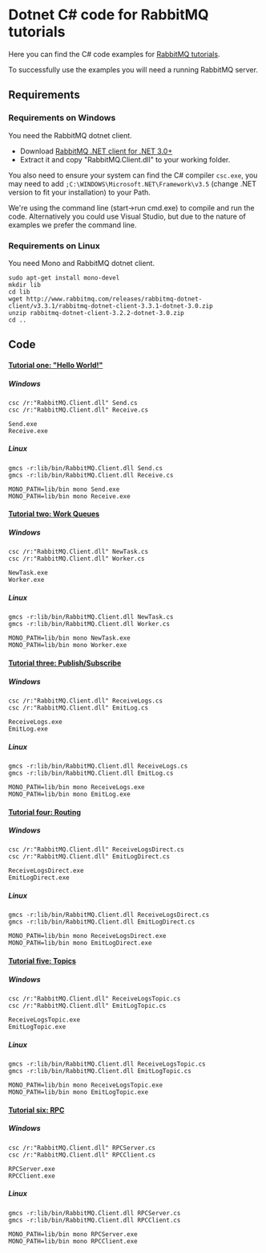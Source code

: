 # Dotnet C# code for RabbitMQ tutorials

Here you can find the C# code examples for [RabbitMQ
tutorials](http://www.rabbitmq.com/getstarted.html).

To successfully use the examples you will need a running RabbitMQ server.

## Requirements

### Requirements on Windows

You need the RabbitMQ dotnet client.

* Download [RabbitMQ .NET client for .NET 3.0+](http://www.rabbitmq.com/releases/rabbitmq-dotnet-client/v3.3.1/rabbitmq-dotnet-client-3.3.1-dotnet-3.0.zip)
* Extract it and copy "RabbitMQ.Client.dll" to your working folder.

You also need to ensure your system can find the C# compiler `csc.exe`,
you may need to add `;C:\WINDOWS\Microsoft.NET\Framework\v3.5` (change .NET version
to fit your installation) to your Path.

We're using the command line (start->run cmd.exe) to
compile and run the code. Alternatively you could use Visual Studio, but
due to the nature of examples we prefer the command line.

### Requirements on Linux

You need Mono and RabbitMQ dotnet client.

    sudo apt-get install mono-devel
    mkdir lib
    cd lib
    wget http://www.rabbitmq.com/releases/rabbitmq-dotnet-client/v3.3.1/rabbitmq-dotnet-client-3.3.1-dotnet-3.0.zip
    unzip rabbitmq-dotnet-client-3.2.2-dotnet-3.0.zip
    cd ..


## Code

#### [Tutorial one: "Hello World!"](http://www.rabbitmq.com/tutorial-one-dotnet.html)

##### Windows

    csc /r:"RabbitMQ.Client.dll" Send.cs
    csc /r:"RabbitMQ.Client.dll" Receive.cs

    Send.exe
    Receive.exe

##### Linux

    gmcs -r:lib/bin/RabbitMQ.Client.dll Send.cs
    gmcs -r:lib/bin/RabbitMQ.Client.dll Receive.cs

    MONO_PATH=lib/bin mono Send.exe
    MONO_PATH=lib/bin mono Receive.exe


#### [Tutorial two: Work Queues](http://www.rabbitmq.com/tutorial-two-dotnet.html)


##### Windows

    csc /r:"RabbitMQ.Client.dll" NewTask.cs
    csc /r:"RabbitMQ.Client.dll" Worker.cs

    NewTask.exe
    Worker.exe

##### Linux

    gmcs -r:lib/bin/RabbitMQ.Client.dll NewTask.cs
    gmcs -r:lib/bin/RabbitMQ.Client.dll Worker.cs

    MONO_PATH=lib/bin mono NewTask.exe
    MONO_PATH=lib/bin mono Worker.exe

#### [Tutorial three: Publish/Subscribe](http://www.rabbitmq.com/tutorial-three-dotnet.html)

##### Windows

    csc /r:"RabbitMQ.Client.dll" ReceiveLogs.cs
    csc /r:"RabbitMQ.Client.dll" EmitLog.cs

    ReceiveLogs.exe
    EmitLog.exe

##### Linux

    gmcs -r:lib/bin/RabbitMQ.Client.dll ReceiveLogs.cs
    gmcs -r:lib/bin/RabbitMQ.Client.dll EmitLog.cs

    MONO_PATH=lib/bin mono ReceiveLogs.exe
    MONO_PATH=lib/bin mono EmitLog.exe

#### [Tutorial four: Routing](http://www.rabbitmq.com/tutorial-four-dotnet.html)

##### Windows

    csc /r:"RabbitMQ.Client.dll" ReceiveLogsDirect.cs
    csc /r:"RabbitMQ.Client.dll" EmitLogDirect.cs

    ReceiveLogsDirect.exe
    EmitLogDirect.exe

##### Linux

    gmcs -r:lib/bin/RabbitMQ.Client.dll ReceiveLogsDirect.cs
    gmcs -r:lib/bin/RabbitMQ.Client.dll EmitLogDirect.cs

    MONO_PATH=lib/bin mono ReceiveLogsDirect.exe
    MONO_PATH=lib/bin mono EmitLogDirect.exe

#### [Tutorial five: Topics](http://www.rabbitmq.com/tutorial-five-dotnet.html)

##### Windows

    csc /r:"RabbitMQ.Client.dll" ReceiveLogsTopic.cs
    csc /r:"RabbitMQ.Client.dll" EmitLogTopic.cs

    ReceiveLogsTopic.exe
    EmitLogTopic.exe

##### Linux

    gmcs -r:lib/bin/RabbitMQ.Client.dll ReceiveLogsTopic.cs
    gmcs -r:lib/bin/RabbitMQ.Client.dll EmitLogTopic.cs

    MONO_PATH=lib/bin mono ReceiveLogsTopic.exe
    MONO_PATH=lib/bin mono EmitLogTopic.exe

#### [Tutorial six: RPC](http://www.rabbitmq.com/tutorial-six-dotnet.html)

##### Windows

    csc /r:"RabbitMQ.Client.dll" RPCServer.cs
    csc /r:"RabbitMQ.Client.dll" RPCClient.cs

    RPCServer.exe
    RPCClient.exe

##### Linux

    gmcs -r:lib/bin/RabbitMQ.Client.dll RPCServer.cs
    gmcs -r:lib/bin/RabbitMQ.Client.dll RPCClient.cs

    MONO_PATH=lib/bin mono RPCServer.exe
    MONO_PATH=lib/bin mono RPCClient.exe

